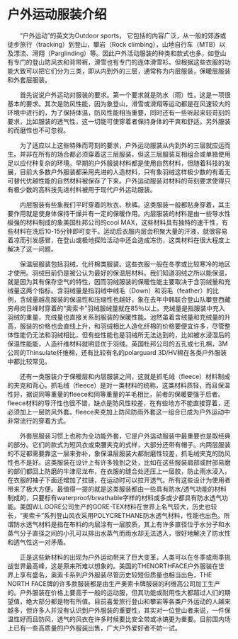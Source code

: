 # 户外运动服装介绍  
  
&emsp;&emsp;“户外运动”的英文为Outdoor sports， 它包括的内容广泛，从一般的郊游或徒步旅行（tracking）到登山，攀岩（Rock climbing），山地自行车（MTB）以及漂流、滑翔（Parglinding）等。因此户外活动服装的种类和款式也多，如登山有专门的登山防风衣和背带裤，滑雪也有专门的连体滑雪衫。但根据这些衣服的功能大致可以把它们分为三类，即从内到外的三层，通常称为内层服装，保暖层服装和外套层服装。  
  
&emsp;&emsp;首先说说户外运动对服装的要求。第一个要求就是防水（雨）性，这是一项很基本的要求。其次是防风性能，因为象登山，滑雪或滑翔等运动都是在风速较大的环境中进行的，为了保持体温，防风性能相当重要，同时还有一些听起来较苛刻的要求，比如服装的透气性，这一切能可使穿着者保持身体的干爽和舒适。另外服装的而磨性也不可忽视。  
  
&emsp;&emsp;为了适应以上这些特殊而苛刻的要求，户外运动服装从内到外的三层就应运而生。并非在所有的场合都必须穿着这三层服装，但这三层服装互相组合或单独使用足以应付种复杂的环境。早期的户外服装材料都是使用自然材料，但随着科技的发展，目前大多数户外服装都采用先进的人造材料，只有象羽绒这样极少数的有着无可替代优越性能的自然材料被保存了下来。户外运动服装对材料的苛刻要求使得只有极少数的高科技先进村料被用于现代户外运动服装。  
  
&emsp;&emsp;内层服装有些象我们平时穿着的秋衣、秋裤。这类服装一般都贴身穿着，其主要作用就是使身体保持干燥并有一定的保暖作用。内层服装的材料是由一些导水性极强的材料制成的象美国杜邦公司的cool MAX，这些材料具有独特的速干性，有些材料在洗后10-15分钟即可变干。运动后衣服内层会积聚大量的汗液，就很容易着凉而引发感冒，在登山或极地探险活动中还会造成冻伤，这类材料在很大程度上解决了这一问题。  
  
&emsp;&emsp;保温层服装包括羽绒，化纤棉类服装。这些衣服一般在冬季或比较寒冷的地区才使用。羽绒目前仍是被公认为最好的保温层材料。我们知道羽绒之所以能保温，就是因为其有保存空气的特性，因而羽绒服装的保暖性能主要取决于含羽绒量和充绒量这两个指标。含羽绒量是指羽绒中绒毛（Down）和羽毛（feather）的比例，含绒量越高服装的保温性和压缩性也越好，象在去年中韩联合登山队攀登西藏穷母岗日峰时穿着的“奥索卡”羽绒服绒量就在85％以上。充绒量是指服装中充入羽绒的重量，充绒量也直接关系到服装的保暖性能。池然虽着含绒量和充绒量的升高，服装的价格也会直线上升，和羽绒相比人造化纤棉的价格要便宜许多，尽管整体性能仍无法和羽绒相比，但有些性能也是羽绒所无法达到的，比如被水浸湿后的保温性能能，人造纤维材料就明显优于羽绒。英国杜邦公司的五孔或七孔棉，3M公司的Thinsulate纤维棉，还有比较有名的polarguard 3D/HV棉在各类户外服装中都比较常见。  
  
&emsp;&emsp;还有一类服装介于保暖层和内层服装之间，这就是抓毛绒（fleece）材料制成的夹克和背心。抓毛绒（fleece）是对一类材料的统称，这类材料质轻，而且保温性好，据说同等重量的fleece和同等重量的羊毛相比，前者的保暖要强于后者。fleece材料的导汗性也很不错，缺点是防风性较差，在有些地方不能直接穿着，还必须加上一层防风外套。fleece夹克加上防风防雨外套这一组合已成为户外运动中非常流行的穿着方式。  
  
&emsp;&emsp;外套层服装习惯上也称为全功能外套，它是户外运动服装中最重要也是取经典的部分。它们的款式为短风衣或束腰夹克的式样，大部分还带有帽子。内两层服装的不足都需要靠这一层来弥补，象保温层服装大都耐磨性较差，抓毛绒夹克的防风性也不是好。这类服装在设计上有许多独到之处，比如在这些服装肩部或肘部易磨的部们都回上防磨的牛津尼龙布，在衣服的缝合处还压上一层胶，防止雨水浸入，在衣服的袖子下面还增加了拉链，在运动时可以拉开透气。所有这些设计为使用者带来了极大方便。最值得一提的就是这类服装都由一些具有防水/透气功能的材料制成的，只要标有waterproof/breathable字样的材料或多或少都具有防水透气功能。美国W.L.GORE公司生产的GORE-TEX材料在世界上名气较大，历史也较长，“奥索卡”系列登山风衣采用POLYCRETHANE防水透气材料，性能也出色。所谓防水透气材料是指在布料的内层涂有一层胶质，其上有许多直径位于水分子和水蒸气分子直径之间的小孔可以排出水蒸气而雨水却无法透入，很好地解决了防水性和透气性这一对矛盾。  
  
&emsp;&emsp;正是这些新材料的出现为户外运动带来了巨大变革，人类可以在冬季或雨季挑战世界最高峰，这是原来所难以想象的。美国的THENORTHFACE户外服装在世界上享有盛名，奥索卡系列户外服装尽管历史较短但质量也相当出色，THE NORTH FACE牌的许多款服装都是由生产奥索卡牌服装的利维高公司加工生产的。户外服装在价格上要高于一般的运动服，但其功能或耐用性大都超过人们的期望值，绝大部分都是物有所值。目前喜爱旅行登山和攀岩等各类户外运动的人越来越多，但许多人并没有认识到户外服装的重要性，其实对一位登山者来说，一件保温性好而且防风，透气的风衣在许多时候要比安全带或冰镐更为重要。目前国内场上已有一些高质量的户外服装出售，广大户外爱好者不妨一试。  